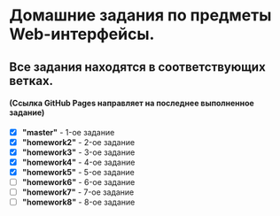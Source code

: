 # Домашние задания по предметы Web-интерфейсы.

## Все задания находятся в соответствующих ветках. 
#### (Ссылка GitHub Pages направляет на последнее выполненное задание)

- [x] **"master"** - 1-ое задание
- [x] **"homework2"** - 2-ое задание
- [x] **"homework3"** - 3-ое задание
- [x] **"homework4"** - 4-ое задание
- [x] **"homework5"** - 5-ое задание
- [ ] **"homework6"** - 6-ое задание
- [ ] **"homework7"** - 7-ое задание
- [ ] **"homework8"** - 8-ое задание
